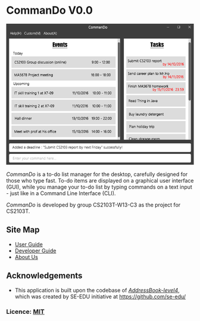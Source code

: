 # CommanDo V0.0

<img src="docs/images/Ui.png" width="600"><br>

*CommanDo* is a to-do list manager for the desktop, carefully designed for those who type fast. To-do items are displayed on a graphical user interface (GUI), while you manage your to-do list by typing commands on a text input - just like in a Command Line Interface (CLI). 

*CommanDo* is developed by group CS2103T-W13-C3 as the project for CS2103T.
  
## Site Map
* [User Guide](https://rawgit.com/CS2103AUG2016-W13-C3/main/gh-pages/index.html) 
* [Developer Guide](docs/DeveloperGuide.md) 
* [About Us](docs/AboutUs.md)

## Acknowledgements

* This application is built upon the codebase of [*AddressBook-level4*](https://github.com/nus-cs2103-AY1617S1/addressbook-level4), which was created by SE-EDU initiative at https://github.com/se-edu/

### Licence: [MIT](LICENSE)
